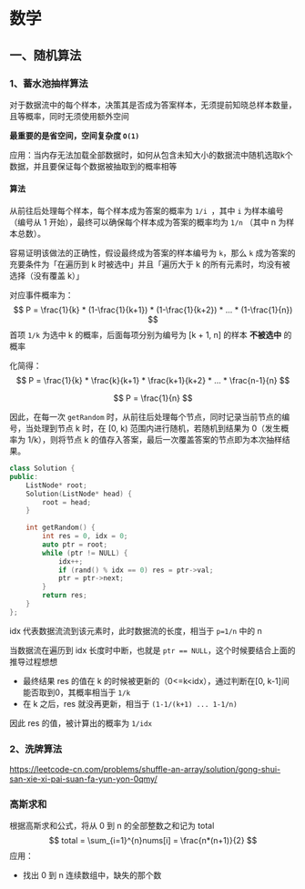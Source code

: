 # 数学



## 一、随机算法

### 1、蓄水池抽样算法

对于数据流中的每个样本，决策其是否成为答案样本，无须提前知晓总样本数量，且等概率，同时无须使用额外空间

**最重要的是省空间，空间复杂度 `O(1)`**

应用：当内存无法加载全部数据时，如何从包含未知大小的数据流中随机选取k个数据，并且要保证每个数据被抽取到的概率相等

#### 算法

从前往后处理每个样本，每个样本成为答案的概率为 `1/i `，其中 `i` 为样本编号（编号从 1 开始），最终可以确保每个样本成为答案的概率均为 `1/n` （其中 n 为样本总数）。

容易证明该做法的正确性，假设最终成为答案的样本编号为 `k`，那么 `k` 成为答案的充要条件为「在遍历到 k 时被选中」并且「遍历大于 k 的所有元素时，均没有被选择（没有覆盖 k）」

对应事件概率为：
$$
P = \frac{1}{k} * (1-\frac{1}{k+1}) * (1-\frac{1}{k+2}) * ... * (1-\frac{1}{n})
$$
首项 `1/k` 为选中 k 的概率，后面每项分别为编号为 [k + 1, n] 的样本 **不被选中** 的概率

化简得：
$$
P = \frac{1}{k} * \frac{k}{k+1} * \frac{k+1}{k+2} * ... * \frac{n-1}{n}
$$

$$
P = \frac{1}{n}
$$

因此，在每一次 `getRandom` 时，从前往后处理每个节点，同时记录当前节点的编号，当处理到节点 k 时，在 [0, k) 范围内进行随机，若随机到结果为 0（发生概率为 1/k），则将节点 k 的值存入答案，最后一次覆盖答案的节点即为本次抽样结果。



```c++
class Solution {
public:
    ListNode* root;
    Solution(ListNode* head) {
        root = head;
    }
    
    int getRandom() {
        int res = 0, idx = 0;
        auto ptr = root;
        while (ptr != NULL) {
            idx++;
            if (rand() % idx == 0) res = ptr->val;
            ptr = ptr->next;
        }
        return res;
    }
};
```

idx 代表数据流流到该元素时，此时数据流的长度，相当于 `p=1/n` 中的 n

当数据流在遍历到 idx 长度时中断，也就是 `ptr == NULL`，这个时候要结合上面的推导过程想想

- 最终结果 res 的值在 k 的时候被更新的（0<=k<idx），通过判断在[0, k-1]间能否取到0，其概率相当于 `1/k`
- 在 k 之后，res 就没再更新，相当于 `(1-1/(k+1) ... 1-1/n)`

因此 res 的值，被计算出的概率为 `1/idx`



### 2、洗牌算法

https://leetcode-cn.com/problems/shuffle-an-array/solution/gong-shui-san-xie-xi-pai-suan-fa-yun-yon-0qmy/



### 高斯求和

根据高斯求和公式，将从 0 到 n 的全部整数之和记为 total
$$
total = \sum_{i=1}^{n}nums[i] = \frac{n*(n+1)}{2}
$$
应用：

- 找出 0 到 n 连续数组中，缺失的那个数
